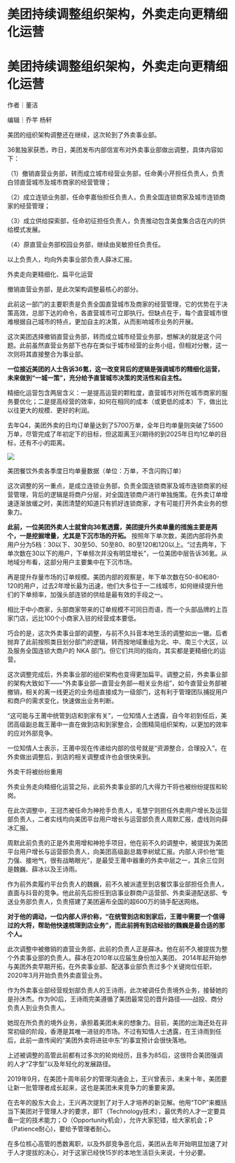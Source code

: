 # 美团持续调整组织架构，外卖走向更精细化运营

# 美团持续调整组织架构，外卖走向更精细化运营

作者｜董洁

编辑｜乔芊 杨轩

美团的组织架构调整还在继续，这次轮到了外卖事业部。

36氪独家获悉，昨日，美团发布内部信宣布对外卖事业部做出调整，具体内容如下：

（1）撤销直营业务部，转而成立城市经营业务部，任命黄小芹担任负责人，负责白领直营城市及城市商家的经营管理；

（2）成立连锁业务部，任命李嘉怡担任负责人，负责全国连锁商家及城市连锁商家的经营管理；

（3）成立供给探索部，任命初征担任负责人，负责推动包含美食集合店在内的供给模式发展。

（4）原直营业务部校园业务部，继续由吴敏担任负责任。

以上负责人，均向外卖事业部负责人薛冰汇报。

外卖走向更精细化、扁平化运营

撤销直营业务部，是此次架构调整最核心的部分。

此前这一部门的主要职责是负责全国直营城市及商家的经营管理，它的优势在于决策高效，总部下达的命令，各直营城市可立即执行。但缺点在于，每个直营城市很难根据自己城市的特点，更加自主的决策，从而影响城市业务的开展。

这次美团选择撤销直营业务部，转而成立城市经营业务部，想解决的就是这个问题。此前虽然直营业务部下也存在类似于城市经营的业务小组，但相对分散，这一次则将其直接整合为事业部。

**一位接近美团的人士告诉36氪，这一改变背后的逻辑是强调城市的精细化运营，未来做到“一城一策”，充分给予直营城市决策的灵活性和自主性。**

精细化运营包含两层含义：一是提高运营的颗粒度，直营城市对所在城市商家的服务要优化；二是提高经营的效率，如何在相同的成本（或更低的成本）下，做出比以往更大的规模、更好的利润。

去年Q4，美团外卖的日均订单量达到了5700万单，全年日均单量则突破了5500万单，尽管完成了年初定下的目标，但这距离王兴期待的到2025年日均1亿单的目标，还有不小的距离。

![](https://inews.gtimg.com/om_bt/OasfJeCI8vWA2vE0n3V1MiiIzA_O34848TM0hWBTlAOa4AA/1000)

美团餐饮外卖各季度日均单量数据（单位：万单，不含闪购订单）

这次调整的另一重点，是成立连锁业务部，负责全国连锁商家及城市连锁商家的经营管理，背后的逻辑是将商户分层，对全国连锁商户进行单独施策。在外卖订单增速逐渐放缓之时，美团清楚的知道只有抓好连锁商家，才有可能打开外卖业务的想象力。

**此前，一位美团外卖人士就曾向36氪透露，美团提升外卖单量的措施主要是两个，一是挖掘增量，尤其是下沉市场的开拓。**
按照年下单次数，美团内部将外卖用户分为5档：30以下、30至50、50至80、80至120和120以上。“过去两年，下单次数在30以下的用户，下单频次并没有明显增长”，一位美团中层告诉36氪。从地域分布看，这部分用户主要集中在下沉市场。

再是提升存量市场的订单规模。美团内部的观察是，年下单次数在50-80和80-120的用户，过去2年增长最为迅速，他们大多位于一二线城市，如何继续提升他们的下单频率，加强头部连锁的供给是最有效的手段之一。

相比于中小商家，头部商家带来的订单规模不可同日而语，而一个头部品牌的上百家门店，远比100个小商家入驻的经营成本要低。

巧合的是，这次外卖事业部的调整，与前不久抖音本地生活的调整如出一辙。后者抛弃了此前按照类目划分部门的逻辑，转而按地域重组为北、中、南三个大区，以及服务全国连锁大商户的
NKA 部门。但它们共同的指向，其实都是更精细化的运营。

这次调整完成后，外卖事业部的组织架构也变得更加扁平。调整之前，外卖事业部的架构大致如下——“外卖事业部—直营业务部—相关业务组”，如今直营业务部被撤销，相关的离一线更近的业务组直接成为一级部门，这有利于管理团队捕捉用户和商户的需求变化，快速做出业务判断。

“这可能与王莆中统管到店和到家有关”，一位知情人士透露，自今年初到任后，美团高级副总裁王莆中一直在做到店和到家整合，企图精简组织架构，以更加的效率的应对外部竞争。

一位知情人士表示，王莆中现在传递给内部的信号就是“资源整合，合理投入”。在外卖做出调整后，到店的相关调整或许也会很快来到。

外卖干将被纷纷重用

外卖业务走向精细化运营之际，此前外卖事业部的几大得力干将也被纷纷提拔和轮岗。

在此次调整中，王冠杰被任命为神抢手负责人，毛慧宁则担任外卖用户增长及运营部负责人，二者实线均向美团平台用户增长与运营部负责人周默汇报，虚线则向薛冰汇报。

周默此前负责的正是外卖用增和神抢手项目，他在前不久的调整中，被提拔为美团平台用户增长与运营部负责人，向美团高级副总裁李树斌汇报。内部人评价他“能力强、接地气，很有战略眼光”，是最受王莆中器重的外卖中层之一，其余三位则是魏巍、薛冰以及王诗雨。

作为前外卖履约平台负责人的魏巍，前不久被派遣至到店餐饮事业部担任负责人，直面与抖音的竞争。他此前先后担任到店事业群商户运营部、外卖渠道配送部、专送业务部负责人，负责搭建了美团遍布全国的超600万的骑手配送网络。

**对于他的调动，一位内部人评价称，“在统管到店和到家后，王莆中需要一个信得过的大将，帮助他快速梳理到店业务”，而此前拥有到店经验的魏巍是最合适的那个人。**

此次调整中被撤销的直营业务部，此前的负责人正是薛冰。他在前不久被提拔为整个外卖事业部的负责人。薛冰在2010年以应届生身份加入美团，
2014年起开始参与美团外卖早期开拓，在外卖事业部、配送事业部负责过多个关键岗位任职，2020年3月开始负责外卖直营业务。

作为外卖事业部经营规划部负责人的王诗雨，此次被调任负责境外业务，接替她的是孙沐杰。作为90后，王诗雨完美遵循了美团最常见的晋升路径——战投、商分负责人到业务负责人。

她现在所负责的境外业务，承担着美团未来的想象力。目前，美团的出海还处在非常初级的阶段，香港是其唯一进驻的市场。不过有知情人士透露，在王诗雨到任后，此前一直传闻的“美团外卖将进驻中东”的事宜预计会很快落地。

上述被调整的高管此前都有过多次的轮岗经历，且多为85后，这很符合美团强调的人才“Z字型”以及年轻化的发展路径。

2019年9月，在美团十周年前夕的管理沟通会上，王兴曾表示，未来十年，美团要让新一批管理者成长起来，这也是美团未来竞争力的重要来源。

在去年的股东大会上，王兴再次提到了对于人才培养的新见解。他用“TOP”来概括当下美团对于管理人才的要求，即T（Technology技术），最优秀的人才一定要具备一定的技术能力；O（Opportunity机会），允许大家犯错，给大家机会；P（Patience耐心)，要给予管理者耐心。

在多位核心高管的悉数离职，以及外部竞争恶化后，美团从去年开始明显加速了对于人才提拔的决心，对于这家已经快15岁的本地生活巨头来说，十分必要。

